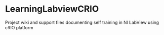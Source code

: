 # LearningLabviewCRIO
Project wiki and support files documenting self training in NI LabView using cRIO platform
